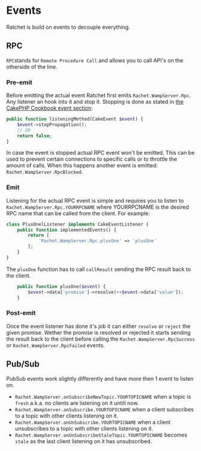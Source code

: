 Events
======

Ratchet is build on events to decouple everything. 

## RPC ##

`RPC`stands for `Remote Procedure Call` and allows you to call API's on the otherside of the line.

### Pre-emit ###

Before emitting the actual event Ratchet first emits `Rachet.WampServer.Rpc`. Any listener an hook into it and stop it. Stopping is done as stated in [the CakePHP Cookbook event section](http://book.cakephp.org/2.0/en/core-libraries/events.html#stopping-events):

```php
public function listeningMethod(CakeEvent $event) {
    $event->stopPropagation();
    // OR 
    return false;
}
```

In case the event is stopped actual RPC event won't be emitted. This can be used to prevent certain connections to specific calls or to throttle  the amount of calls. When this happens another event is emitted: `Rachet.WampServer.RpcBlocked`.

### Emit ###

Listening for the actual RPC event is simple and requires you to listen to `Rachet.WampServer.Rpc.YOURRPCNAME` where YOURRPCNAME is the desired RPC name that can be called from the client. For example:

```php
class PlusOnelListener implements CakeEventListener {
    public function implementedEvents() {
        return [
            'Rachet.WampServer.Rpc.plusOne' => 'plusOne'
        ];
    }
}
```

The `plusOne` function has to call `callResult` sending the RPC result back to the client.

```php
	public function plusOne($event) {
		$event->data['promise']->resolve(++$event->data['value']);
	}
```

### Post-emit ###

Once the event listener has done it's job it can either `resolve` or `reject` the given promise. Wether the promise is resolved or rejected it starts sending the result back to the client before calling the `Rachet.WampServer.RpcSuccess` or `Rachet.WampServer.RpcFailed` events.

## Pub/Sub ##

PubSub events work slightly differently and have more then 1 event to listen on.

- `Rachet.WampServer.onSubscribeNewTopic.YOURTOPICNAME` when a topic is `fresh` a.k.a. no clients are listening on it untill now.
- `Rachet.WampServer.onSubscribe.YOURTOPICNAME` when a client subscribes to a topic with other clients listening on it.
- `Rachet.WampServer.onUnSubscribe.YOURTOPICNAME` when a client unsubscribes to a topic with other clients listening on it.
- `Rachet.WampServer.onUnSubscribeStaleTopic.YOURTOPICNAME` becomes `stale` as the last client listening on it has unsubscribed.

